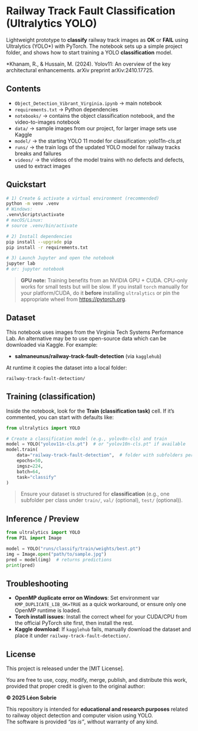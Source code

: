# Railway Track Fault Classification (Ultralytics YOLO)

Lightweight prototype to **classify** railway track images as **OK** or **FAIL** using Ultralytics (YOLO*) with PyTorch. The notebook sets up a simple project folder, and shows how to start training a YOLO **classification** model.

*Khanam, R., & Hussain, M. (2024). Yolov11: An overview of the key architectural enhancements. arXiv preprint arXiv:2410.17725.

## Contents
- `Object_Detection_Vibrant_Virginia.ipynb` -> main notebook
- `requirements.txt` -> Python dependencies
- `notebooks/` -> contains the object classification notebook, and the video-to-images notebook
- `data/` -> sample images from our project, for larger image sets use Kaggle
- `model/` -> the starting YOLO 11 model for classification: yolo11n-cls.pt
- `runs/` -> the train logs of the updated YOLO model for railway tracks breaks and failures
- `videos/` -> the videos of the model trains with no defects and defects, used to extract images


## Quickstart
```bash
# 1) Create & activate a virtual environment (recommended)
python -m venv .venv
# Windows:
.venv\Scripts\activate
# macOS/Linux:
# source .venv/bin/activate

# 2) Install dependencies
pip install --upgrade pip
pip install -r requirements.txt

# 3) Launch Jupyter and open the notebook
jupyter lab
# or: jupyter notebook
```

> **GPU note:** Training benefits from an NVIDIA GPU + CUDA. CPU-only works for small tests but will be slow. If you install `torch` manually for your platform/CUDA, do it **before** installing `ultralytics` or pin the appropriate wheel from https://pytorch.org.

## Dataset
This notebook uses images from the Virginia Tech Systems Performance Lab. An alternative may be to use open-source data which can be downloaded via Kaggle. For example:
- **salmaneunus/railway-track-fault-detection** (via `kagglehub`)

At runtime it copies the dataset into a local folder:
```
railway-track-fault-detection/
```

## Training (classification)
Inside the notebook, look for the **Train (classification task)** cell. If it’s commented, you can start with defaults like:
```python
from ultralytics import YOLO

# Create a classification model (e.g., yolov8n-cls) and train
model = YOLO("yolov11n-cls.pt")  # or "yolov10n-cls.pt" if available
model.train(
    data="railway-track-fault-detection",  # folder with subfolders per class
    epochs=50,
    imgsz=224,
    batch=64,
    task="classify"
)
```
> Ensure your dataset is structured for **classification** (e.g., one subfolder per class under `train/`, `val/` (optional), `test/` (optional)).

## Inference / Preview
```python
from ultralytics import YOLO
from PIL import Image

model = YOLO("runs/classify/train/weights/best.pt")
img = Image.open("path/to/sample.jpg")
pred = model(img)  # returns predictions
print(pred)
```

## Troubleshooting
- **OpenMP duplicate error on Windows**: Set environment var `KMP_DUPLICATE_LIB_OK=TRUE` as a quick workaround, or ensure only one OpenMP runtime is loaded.
- **Torch install issues**: Install the correct wheel for your CUDA/CPU from the official PyTorch site first, then install the rest.
- **Kaggle download**: If `kagglehub` fails, manually download the dataset and place it under `railway-track-fault-detection/`.

## License

This project is released under the [MIT License].

You are free to use, copy, modify, merge, publish, and distribute this work, provided that proper credit is given to the original author:

**© 2025 Léon Sobrie**

This repository is intended for **educational and research purposes** related to railway object detection and computer vision using YOLO.  
The software is provided *“as is”*, without warranty of any kind.

